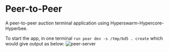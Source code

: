 # Peer-to-Peer

A peer-to-peer auction terminal application using Hyperswarm-Hypercore-Hyperbee.

To start the app, in one terminal `run pear dev -s /tmp/bd5 . create` which would give output as below:
![peer-server](https://github.com/angelmaria831/Peer-to-Peer/assets/104212477/0b6b81ed-20c2-4f40-91ee-2ca80197415a)
